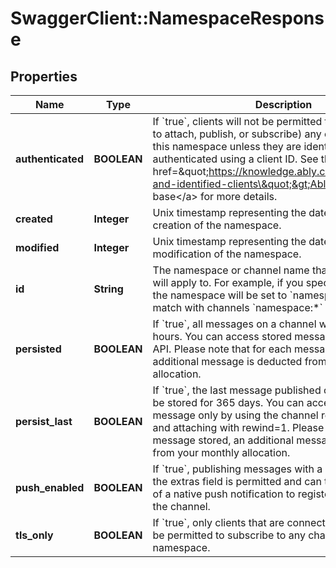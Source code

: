# SwaggerClient::NamespaceResponse

## Properties
Name | Type | Description | Notes
------------ | ------------- | ------------- | -------------
**authenticated** | **BOOLEAN** | If &#x60;true&#x60;, clients will not be permitted to use (including to attach, publish, or subscribe) any channels within this namespace unless they are identified, that is, authenticated using a client ID. See the &lt;a href&#x3D;\&quot;https://knowledge.ably.com/authenticated-and-identified-clients\&quot;&gt;Ably knowledge base&lt;/a&gt; for more details. | [optional] [default to false]
**created** | **Integer** | Unix timestamp representing the date and time of creation of the namespace. | [optional] 
**modified** | **Integer** | Unix timestamp representing the date and time of last modification of the namespace. | [optional] 
**id** | **String** | The namespace or channel name that the channel rule will apply to. For example, if you specify &#x60;namespace&#x60; the namespace will be set to &#x60;namespace&#x60; and will match with channels &#x60;namespace:*&#x60; and &#x60;namespace&#x60;. | [optional] 
**persisted** | **BOOLEAN** | If &#x60;true&#x60;, all messages on a channel will be stored for 24 hours. You can access stored messages via the History API. Please note that for each message stored, an additional message is deducted from your monthly allocation. | [optional] [default to false]
**persist_last** | **BOOLEAN** | If &#x60;true&#x60;, the last message published on a channel will be stored for 365 days. You can access the stored message only by using the channel rewind mechanism and attaching with rewind&#x3D;1. Please note that for each message stored, an additional message is deducted from your monthly allocation. | [optional] [default to false]
**push_enabled** | **BOOLEAN** | If &#x60;true&#x60;, publishing messages with a push payload in the extras field is permitted and can trigger the delivery of a native push notification to registered devices for the channel. | [optional] [default to false]
**tls_only** | **BOOLEAN** | If &#x60;true&#x60;, only clients that are connected using TLS will be permitted to subscribe to any channels within this namespace. | [optional] [default to false]

